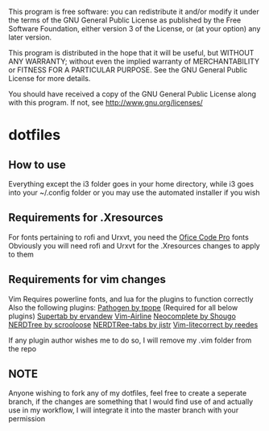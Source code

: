 This program is free software: you can redistribute it and/or modify
it under the terms of the GNU General Public License as published by
the Free Software Foundation, either version 3 of the License, or
(at your option) any later version.

This program is distributed in the hope that it will be useful,
but WITHOUT ANY WARRANTY; without even the implied warranty of
MERCHANTABILITY or FITNESS FOR A PARTICULAR PURPOSE.  See the
GNU General Public License for more details.

You should have received a copy of the GNU General Public License
along with this program.  If not, see <http://www.gnu.org/licenses/>

# dotfiles

## How to use
Everything except the i3 folder goes in your home directory, while i3 goes into your ~/.config folder
or you may use the automated installer if you wish

## Requirements for .Xresources
For fonts pertaining to rofi and Urxvt, you need the [Ofice Code Pro](https://github.com/nathco/Office-Code-Pro) fonts
Obviously you will need rofi and Urxvt for the .Xresources changes to apply to them

## Requirements for vim changes
Vim Requires powerline fonts, and lua for the plugins to function correctly
Also the following plugins:
[Pathogen by tpope](https://github.com/tpope/vim-pathogen) (Required for all below plugins)
[Supertab by ervandew](https://github.com/ervandew/supertab)
[Vim-Airline](https://github.com/vim-airline/vim-airline)
[Neocomplete by Shougo](https://github.com/Shougo/neocomplete.vim)
[NERDTree by scrooloose](https://github.com/scrooloose/nerdtree)
[NERDTRee-tabs by jistr](https://github.com/jistr/vim-nerdtree-tabs)
[Vim-litecorrect by reedes](https://github.com/reedes/vim-litecorrect)

If any plugin author wishes me to do so, I will remove my .vim folder from the repo

## NOTE
Anyone wishing to fork any of my dotfiles, feel free to create a seperate branch, if the changes are something that I would find use of and actually use in my workflow, I will integrate it into the master branch with your permission
